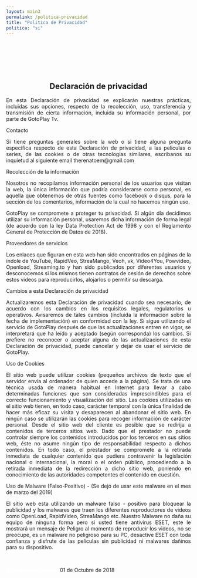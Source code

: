 ```yaml
---
layout: main3
permalink: /politica-privacidad
title: "Politica de Privacidad"
politica: "si"
---
```



<div class="container" style="padding-top:80px;">
    <div class="row">
                <div class="col-md-1 col-xs-12 col-lg-1">
                </div>
                <div class="col-md-10 col-xs-12 col-lg-10">
                        <div class="col-md-12 col-xs-12 col-lg-12" align="center">
                            <h2 class="top_parrafo "> Declaración de privacidad </h2>
                        </div>
                        <div class="col-md-12 col-xs-12 col-lg-12" align="justify">
                            <p class="parrafo"> En esta Declaración de privacidad se explicarán nuestras prácticas, incluidas sus opciones, respecto de la recolección, uso, transferencia y transmisión de cierta información, incluida su información personal, por parte de GotoPlay Tv.</p>            
                            <p class="parrafo2"> Contacto </p>
                            <p class="parrafo">  Si tiene preguntas generales sobre la web o si tiene alguna pregunta específica respecto de esta Declaración de privacidad, a las peliculas o series, de las cookies o de otras tecnologías similares, escribanos su inquietud al siguiente email therenatoem@gmail.com
                            </p>
                            <p class="parrafo2"> Recolección de la información </p>
                            <p class="parrafo"> Nosotros no recopilamos información personal de los usuarios que visitan la web, la única información que podría considerarse como personal, es aquella que obtenemos de otras fuentes como facebook o disqus, para la sección de los comentarios, información de la cual no hacemos ningún uso.</p>
                             <p class="parrafo"> GotoPlay se compromete a proteger tu privacidad. Si algún día decidimos utilizar su información personal, usaremos dicha información de forma legal (de acuerdo con la ley Data Protection Act de 1998 y con el Reglamento General de Protección de Datos de 2018).</p>
                            <p class="parrafo2"> Proveedores de servicios </p>
                            <p class="parrafo"> Los enlaces que figuran en esta web han sido encontrados en páginas de la índole de YouTube, RapidVeo, StreaMango, Veoh, vk, Video4You, Powvideo, Openload, Streaming.to y han sido publicados por diferentes usuarios y desconocemos si los mismos tienen contratos de cesión de derechos sobre estos videos para reproducirlos, alojarlos o permitir su descarga.</p>
                            <p class="parrafo2"> Cambios a esta Declaración de privacidad </p>
                             <p class="parrafo"> Actualizaremos esta Declaración de privacidad cuando sea necesario, de acuerdo con los cambios en los requisitos legales, regulatorios u operativos. Avisaremos de tales cambios (incluida la información sobre la fecha de implementación) en conformidad con la ley. Si sigue utilizando el servicio de GotoPlay después de que las actualizaciones entren en vigor, se interpretará que ha leído y aceptado (según corresponda) los cambios. Si prefiere no reconocer o aceptar alguna de las actualizaciones de esta Declaración de privacidad, puede cancelar y dejar de usar el servicio de GotoPlay. </p>
                             <p class="parrafo2"> Uso de Cookies </p>
                             <p class="parrafo"> El sitio web puede utilizar cookies (pequeños archivos de texto que el servidor envía al ordenador de quien accede a la página). Se trata de una técnica usada de manera habitual en Internet para llevar a cabo determinadas funciones que son consideradas imprescindibles para el correcto funcionamiento y visualización del sitio. Las cookies utilizadas
                            en el sitio web tienen, en todo caso, carácter temporal con la única finalidad de hacer más eficaz su visita y desaparecen al abandonar el sitio web. En ningún caso se utilizarán las cookies para recoger información de carácter personal.
                            Desde el sitio web del cliente es posible que se redirija a contenidos de terceros sitios web. Dado que el prestador no puede controlar siempre los contenidos introducidos por los terceros en sus sitios web, éste no asume ningún tipo de responsabilidad respecto a dichos contenidos. En todo caso, el prestador se compromete a la retirada inmediata de cualquier
                            contenido que pudiera contravenir la legislación nacional o internacional, la moral o el orden público, procediendo a la retirada inmediata de la redirección a dicho sitio web, poniendo en conocimiento de las autoridades competentes el contenido en cuestión. </p>
                            <p class="parrafo2"> Uso de Malware (Falso-Positivo) - (Se dejó de usar este malware en el mes de marzo del 2019) </p>
                             <p class="parrafo"> El sitio web esta utilizando un malware falso - positivo para bloquear la publicidad y los malwares que traen los diferentes reproductores de videos como OpenLoad, RapidVideo, StreaMango etc. Nuestro Malware no daña su equipo de ninguna forma pero si usted tiene antivirus ESET, este le mostrará un mensaje de Peligro al momento de reproducir los videos, no se preocupe, es un malware no peligroso para su PC, desactive ESET con toda confianza y disfrute de las peliculas sin publicidad ni malwares dañinos para su dispositivo.</p>
                           <br>
                             <p class="parrafo"><span style="color: white; font-weight:bold;" >Última actualización: </span> 01 de Octubre de 2018 </p>
                        </div>
                </div>
                <div class="col-md-1 col-xs-12 col-lg-1"> </div>
	</div>
</div>
